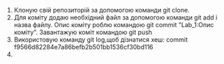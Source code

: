 1. Клоную свій репозиторій за допомогою команди git clone.
2. Для коміту додаю необхідний файл за допомогою команди git add i назва файлу. Опис коміту роблю командою git commit "Lab_1:Опис коміту". Завантажую коміт командою git push
3. Використовую команду git log,щоб дізнатися хеш: commit f9566d82284e7a86befb2b501bb1536cf30bd116
4. 